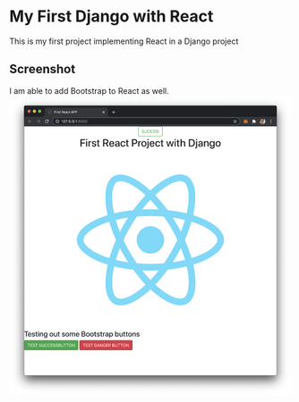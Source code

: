 # My First Django with React
This is my first project implementing React in a Django project

## Screenshot
I am able to add Bootstrap to React as well.
![](screenshot.png)
